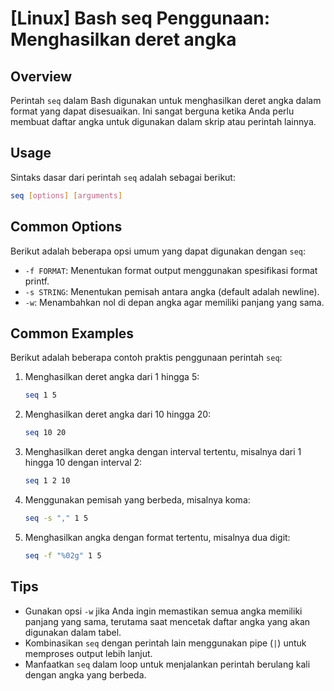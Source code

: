 # [Linux] Bash seq Penggunaan: Menghasilkan deret angka

## Overview
Perintah `seq` dalam Bash digunakan untuk menghasilkan deret angka dalam format yang dapat disesuaikan. Ini sangat berguna ketika Anda perlu membuat daftar angka untuk digunakan dalam skrip atau perintah lainnya.

## Usage
Sintaks dasar dari perintah `seq` adalah sebagai berikut:

```bash
seq [options] [arguments]
```

## Common Options
Berikut adalah beberapa opsi umum yang dapat digunakan dengan `seq`:

- `-f FORMAT`: Menentukan format output menggunakan spesifikasi format printf.
- `-s STRING`: Menentukan pemisah antara angka (default adalah newline).
- `-w`: Menambahkan nol di depan angka agar memiliki panjang yang sama.

## Common Examples
Berikut adalah beberapa contoh praktis penggunaan perintah `seq`:

1. Menghasilkan deret angka dari 1 hingga 5:
   ```bash
   seq 1 5
   ```

2. Menghasilkan deret angka dari 10 hingga 20:
   ```bash
   seq 10 20
   ```

3. Menghasilkan deret angka dengan interval tertentu, misalnya dari 1 hingga 10 dengan interval 2:
   ```bash
   seq 1 2 10
   ```

4. Menggunakan pemisah yang berbeda, misalnya koma:
   ```bash
   seq -s "," 1 5
   ```

5. Menghasilkan angka dengan format tertentu, misalnya dua digit:
   ```bash
   seq -f "%02g" 1 5
   ```

## Tips
- Gunakan opsi `-w` jika Anda ingin memastikan semua angka memiliki panjang yang sama, terutama saat mencetak daftar angka yang akan digunakan dalam tabel.
- Kombinasikan `seq` dengan perintah lain menggunakan pipe (`|`) untuk memproses output lebih lanjut.
- Manfaatkan `seq` dalam loop untuk menjalankan perintah berulang kali dengan angka yang berbeda.